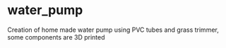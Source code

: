 # water_pump
Creation of home made water pump using PVC tubes and grass trimmer, some components are 3D printed
